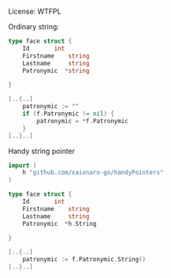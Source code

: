License: WTFPL

Ordinary string:

```go
type face struct {
	Id		 int
	Firstname	 string
	Lastname	 string
	Patronymic	*string

}

[..{..]
	patronymic := ""
	if (f.Patronymic != nil) {
		patronymic = *f.Patronymic
	}
[..}..]
```

Handy string pointer

```go
import (
	h "github.com/xaionaro-go/handyPointers"
)

type face struct {
	Id		 int
	Firstname	 string
	Lastname	 string
	Patronymic	*h.String

}

[..{..]
	patronymic := f.Patronymic.String()
[..}..]
```
